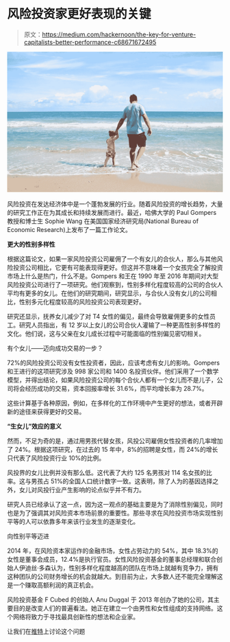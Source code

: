 # 风险投资家更好表现的关键

> 原文：<https://medium.com/hackernoon/the-key-for-venture-capitalists-better-performance-c68671672495>

![](img/f985ac73fe627c47b089fb22d5b701c8.png)

风险投资在发达经济体中是一个蓬勃发展的行业。随着风险投资的增长趋势，大量的研究工作正在为其成长和持续发展而进行。最近，哈佛大学的 Paul Gompers 教授和博士生 Sophie Wang 在美国国家经济研究局(National Bureau of Economic Research)上发布了一篇工作论文。

**更大的性别多样性**

根据这篇论文，如果一家风险投资公司雇佣了一个有女儿的合伙人，那么与其他风险投资公司相比，它更有可能表现得更好。但这并不意味着一个女孩完全了解投资市场上什么是热门，什么不是。Gompers 和王在 1990 年至 2016 年期间对大型风险投资公司进行了一项研究。他们观察到，性别多样化程度较高的公司的合伙人平均有更多的女儿。在他们的研究期间，研究显示，与合伙人没有女儿的公司相比，性别多元化程度较高的风险投资公司表现更好。

研究还显示，抚养女儿减少了对 T4 女性的偏见，最终会导致雇佣更多的女性员工。研究人员指出，有 12 岁以上女儿的公司合伙人灌输了一种更高性别多样性的文化。他们说，这与父亲在女儿成长过程中可能面临的性别偏见密切相关。

有个女儿——迈向成功交易的一步？

72%的风险投资公司没有女性投资者，因此，应该考虑有女儿的影响。Gompers 和王进行的这项研究涉及 998 家公司和 1400 名投资伙伴。他们采用了一个数学模型，并得出结论，如果风险投资公司的每个合伙人都有一个女儿而不是儿子，公司将会经历成功的交易，资本回报率增长 31.6%，而平均增长率为 28.7%。

这些计算基于各种原因，例如，在多样化的工作环境中产生更好的想法，或者开辟新的途径来获得更好的交易。

**“生女儿”效应的意义**

然而，不足为奇的是，通过用男孩代替女孩，风投公司雇佣女性投资者的几率增加了 24%。根据这项研究，在过去的 15 年中，8%的招聘是女性，而 24%的增长只代表了风险投资行业 10%的比例。

风投界的女儿比例并没有那么低。这代表了大约 125 名男孩对 114 名女孩的比率。这与男孩占 51%的全国人口统计数字一致。这表明，除了人为的基因选择之外，女儿对风投行业产生影响的论点似乎并不有力。

研究人员已经承认了这一点，因为这一观点的基础主要是为了消除性别偏见，同时也是为了强调其对风险资本市场前景的重要性。那些寻求在风险投资市场实现性别平等的人可以依靠多年来该行业发生的逐渐变化。

向性别平等迈进

2014 年，在风险资本家运作的金融市场，女性占劳动力的 54%，其中 18.3%的女性是董事会成员，12.4%是执行官员。女性风险投资基金的董事总经理和联合创始人伊迪丝·多森认为，性别多样化程度越高的团队在市场上就越有竞争力，拥有这种团队的公司财务增长的机会就越大。到目前为止，大多数人还不能完全理解这是一个赚取高额利润的真正机会。

风险投资基金 F Cubed 的创始人 Anu Duggal 于 2013 年创办了她的公司，其主要目的是改变人们的普遍看法。她正在建立一个由男性和女性组成的支持网络。这个网络将致力于寻找最具创新性的想法和企业家。

让我们在[推特](http://www.twitter.com/eliandalvarez)上讨论这个问题